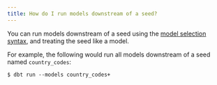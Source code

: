 ```yaml
---
title: How do I run models downstream of a seed?
---
```


You can run models downstream of a seed using the [model selection syntax](model-selection-syntax), and treating the seed like a model.

For example, the following would run all models downstream of a seed named `country_codes`:

```
$ dbt run --models country_codes+
```
